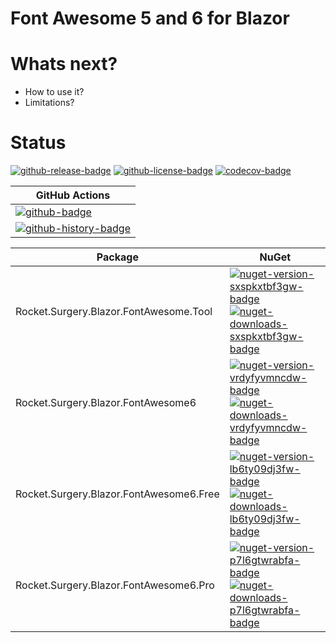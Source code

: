 # Font Awesome 5 and 6 for Blazor

# Whats next?

-   How to use it?
-   Limitations?

# Status

<!-- badges -->
[![github-release-badge]][github-release]
[![github-license-badge]][github-license]
[![codecov-badge]][codecov]
<!-- badges -->

<!-- history badges -->
| GitHub Actions |
| -------------- |
| [![github-badge]][github] |
| [![github-history-badge]][github] |
<!-- history badges -->

<!-- nuget packages -->
| Package | NuGet |
| ------- | ----- |
| Rocket.Surgery.Blazor.FontAwesome.Tool | [![nuget-version-sxspkxtbf3gw-badge]![nuget-downloads-sxspkxtbf3gw-badge]][nuget-sxspkxtbf3gw] |
| Rocket.Surgery.Blazor.FontAwesome6 | [![nuget-version-vrdyfyvmncdw-badge]![nuget-downloads-vrdyfyvmncdw-badge]][nuget-vrdyfyvmncdw] |
| Rocket.Surgery.Blazor.FontAwesome6.Free | [![nuget-version-lb6ty09dj3fw-badge]![nuget-downloads-lb6ty09dj3fw-badge]][nuget-lb6ty09dj3fw] |
| Rocket.Surgery.Blazor.FontAwesome6.Pro | [![nuget-version-p7l6gtwrabfa-badge]![nuget-downloads-p7l6gtwrabfa-badge]][nuget-p7l6gtwrabfa] |
<!-- nuget packages -->

<!-- generated references -->
[github-release]: https://github.com/RocketSurgeonsGuild/Blazor.FontAwesome5/releases/latest
[github-release-badge]: https://img.shields.io/github/release/RocketSurgeonsGuild/Blazor.FontAwesome5.svg?logo=github&style=flat "Latest Release"
[github-license]: https://github.com/RocketSurgeonsGuild/Blazor.FontAwesome5/blob/master/LICENSE
[github-license-badge]: https://img.shields.io/github/license/RocketSurgeonsGuild/Blazor.FontAwesome5.svg?style=flat "License"
[codecov]: https://codecov.io/gh/RocketSurgeonsGuild/Blazor.FontAwesome5
[codecov-badge]: https://img.shields.io/codecov/c/github/RocketSurgeonsGuild/Blazor.FontAwesome5.svg?color=E03997&label=codecov&logo=codecov&logoColor=E03997&style=flat "Code Coverage"
[github]: https://github.com/RocketSurgeonsGuild/Blazor.FontAwesome5/actions?query=workflow%3Aci
[github-badge]: https://img.shields.io/github/workflow/status/RocketSurgeonsGuild/Blazor.FontAwesome5/ci.svg?label=github&logo=github&color=b845fc&logoColor=b845fc&style=flat "GitHub Actions Status"
[github-history-badge]: https://buildstats.info/github/chart/RocketSurgeonsGuild/Blazor.FontAwesome5?includeBuildsFromPullRequest=false "GitHub Actions History"
[nuget-sxspkxtbf3gw]: https://www.nuget.org/packages/Rocket.Surgery.Blazor.FontAwesome.Tool/
[nuget-version-sxspkxtbf3gw-badge]: https://img.shields.io/nuget/v/Rocket.Surgery.Blazor.FontAwesome.Tool.svg?color=004880&logo=nuget&style=flat-square "NuGet Version"
[nuget-downloads-sxspkxtbf3gw-badge]: https://img.shields.io/nuget/dt/Rocket.Surgery.Blazor.FontAwesome.Tool.svg?color=004880&logo=nuget&style=flat-square "NuGet Downloads"
[nuget-vrdyfyvmncdw]: https://www.nuget.org/packages/Rocket.Surgery.Blazor.FontAwesome6/
[nuget-version-vrdyfyvmncdw-badge]: https://img.shields.io/nuget/v/Rocket.Surgery.Blazor.FontAwesome6.svg?color=004880&logo=nuget&style=flat-square "NuGet Version"
[nuget-downloads-vrdyfyvmncdw-badge]: https://img.shields.io/nuget/dt/Rocket.Surgery.Blazor.FontAwesome6.svg?color=004880&logo=nuget&style=flat-square "NuGet Downloads"
[nuget-lb6ty09dj3fw]: https://www.nuget.org/packages/Rocket.Surgery.Blazor.FontAwesome6.Free/
[nuget-version-lb6ty09dj3fw-badge]: https://img.shields.io/nuget/v/Rocket.Surgery.Blazor.FontAwesome6.Free.svg?color=004880&logo=nuget&style=flat-square "NuGet Version"
[nuget-downloads-lb6ty09dj3fw-badge]: https://img.shields.io/nuget/dt/Rocket.Surgery.Blazor.FontAwesome6.Free.svg?color=004880&logo=nuget&style=flat-square "NuGet Downloads"
[nuget-p7l6gtwrabfa]: https://www.nuget.org/packages/Rocket.Surgery.Blazor.FontAwesome6.Pro/
[nuget-version-p7l6gtwrabfa-badge]: https://img.shields.io/nuget/v/Rocket.Surgery.Blazor.FontAwesome6.Pro.svg?color=004880&logo=nuget&style=flat-square "NuGet Version"
[nuget-downloads-p7l6gtwrabfa-badge]: https://img.shields.io/nuget/dt/Rocket.Surgery.Blazor.FontAwesome6.Pro.svg?color=004880&logo=nuget&style=flat-square "NuGet Downloads"
<!-- generated references -->

<!-- nuke-data
github:
  owner: RocketSurgeonsGuild
  repository: Blazor.FontAwesome5
-->
